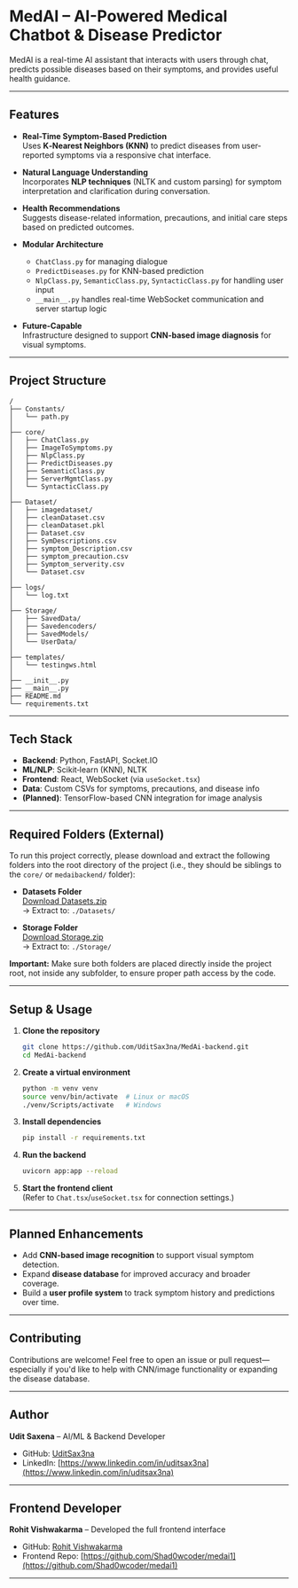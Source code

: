 
# MedAI – AI-Powered Medical Chatbot & Disease Predictor

MedAI is a real-time AI assistant that interacts with users through chat, predicts possible diseases based on their symptoms, and provides useful health guidance.

---

## Features

- **Real-Time Symptom-Based Prediction**  
  Uses **K‑Nearest Neighbors (KNN)** to predict diseases from user-reported symptoms via a responsive chat interface.

- **Natural Language Understanding**  
  Incorporates **NLP techniques** (NLTK and custom parsing) for symptom interpretation and clarification during conversation.

- **Health Recommendations**  
  Suggests disease-related information, precautions, and initial care steps based on predicted outcomes.

- **Modular Architecture**  
  - `ChatClass.py` for managing dialogue  
  - `PredictDiseases.py` for KNN-based prediction  
  - `NlpClass.py`, `SemanticClass.py`, `SyntacticClass.py` for handling user input  
  - `__main__.py` handles real-time WebSocket communication and server startup logic

- **Future-Capable**  
  Infrastructure designed to support **CNN-based image diagnosis** for visual symptoms.

---

## Project Structure

```
/
├── Constants/
│   └── path.py
│
├── core/
│   ├── ChatClass.py
│   ├── ImageToSymptoms.py
│   ├── NlpClass.py
│   ├── PredictDiseases.py
│   ├── SemanticClass.py
│   ├── ServerMgmtClass.py
│   └── SyntacticClass.py
│
├── Dataset/
│   ├── imagedataset/
│   ├── cleanDataset.csv
│   ├── cleanDataset.pkl
│   ├── Dataset.csv
│   ├── SymDescriptions.csv
│   ├── symptom_Description.csv
│   ├── symptom_precaution.csv
│   ├── Symptom_serverity.csv
│   └── Dataset.csv
│
├── logs/
│   └── log.txt
│
├── Storage/
│   ├── SavedData/
│   ├── Savedencoders/
│   ├── SavedModels/
│   └── UserData/
│
├── templates/
│   └── testingws.html
│
├── __init__.py
├── __main__.py
├── README.md
└── requirements.txt
```

---

## Tech Stack

- **Backend**: Python, FastAPI, Socket.IO  
- **ML/NLP**: Scikit‑learn (KNN), NLTK  
- **Frontend**: React, WebSocket (via `useSocket.tsx`)  
- **Data**: Custom CSVs for symptoms, precautions, and disease info  
- **(Planned)**: TensorFlow-based CNN integration for image analysis

---

## Required Folders (External)

To run this project correctly, please download and extract the following folders into the root directory of the project (i.e., they should be siblings to the `core/` or `medaibackend/` folder):

- **Datasets Folder**  
  [Download Datasets.zip](https://drive.google.com/file/d/1rsxa99DE4Org9SgPEVNNH2W8Fs-_UzDM/view?usp=sharing)  
  → Extract to: `./Datasets/`

- **Storage Folder**  
  [Download Storage.zip](https://drive.google.com/file/d/1NR4hHNTIPPmOtbfaoE6jb-Kti64JB7oR/view?usp=sharing)  
  → Extract to: `./Storage/`

**Important:** Make sure both folders are placed directly inside the project root, not inside any subfolder, to ensure proper path access by the code.

---

## Setup & Usage

1. **Clone the repository**
   ```bash
   git clone https://github.com/UditSax3na/MedAi-backend.git
   cd MedAi-backend
   ```

2. **Create a virtual environment**
   ```bash
   python -m venv venv
   source venv/bin/activate  # Linux or macOS
   ./venv/Scripts/activate   # Windows
   ```

3. **Install dependencies**
   ```bash
   pip install -r requirements.txt
   ```

4. **Run the backend**
   ```bash
   uvicorn app:app --reload
   ```

5. **Start the frontend client**  
   (Refer to `Chat.tsx`/`useSocket.tsx` for connection settings.)

---

## Planned Enhancements

- Add **CNN-based image recognition** to support visual symptom detection.  
- Expand **disease database** for improved accuracy and broader coverage.  
- Build a **user profile system** to track symptom history and predictions over time.

---

## Contributing

Contributions are welcome! Feel free to open an issue or pull request—especially if you'd like to help with CNN/image functionality or expanding the disease database.

---

## Author

**Udit Saxena** – AI/ML & Backend Developer  
- GitHub: [UditSax3na](https://github.com/UditSax3na)  
- LinkedIn: [https://www.linkedin.com/in/uditsax3na](https://www.linkedin.com/in/uditsax3na)  

---

## Frontend Developer

**Rohit Vishwakarma** – Developed the full frontend interface  
- GitHub: [Rohit Vishwakarma](https://github.com/Shad0wcoder)  
- Frontend Repo: [https://github.com/Shad0wcoder/medai1](https://github.com/Shad0wcoder/medai1)

---